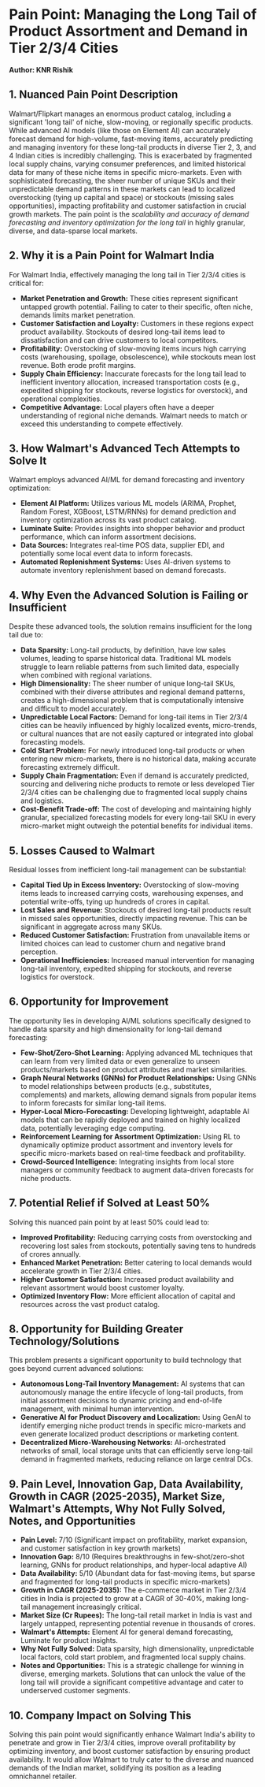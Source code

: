 # Pain Point: Managing the Long Tail of Product Assortment and Demand in Tier 2/3/4 Cities

**Author: KNR Rishik**

## 1. Nuanced Pain Point Description

Walmart/Flipkart manages an enormous product catalog, including a significant 'long tail' of niche, slow-moving, or regionally specific products. While advanced AI models (like those on Element AI) can accurately forecast demand for high-volume, fast-moving items, accurately predicting and managing inventory for these long-tail products in diverse Tier 2, 3, and 4 Indian cities is incredibly challenging. This is exacerbated by fragmented local supply chains, varying consumer preferences, and limited historical data for many of these niche items in specific micro-markets. Even with sophisticated forecasting, the sheer number of unique SKUs and their unpredictable demand patterns in these markets can lead to localized overstocking (tying up capital and space) or stockouts (missing sales opportunities), impacting profitability and customer satisfaction in crucial growth markets. The pain point is the *scalability and accuracy of demand forecasting and inventory optimization for the long tail* in highly granular, diverse, and data-sparse local markets.

## 2. Why it is a Pain Point for Walmart India

For Walmart India, effectively managing the long tail in Tier 2/3/4 cities is critical for:

*   **Market Penetration and Growth:** These cities represent significant untapped growth potential. Failing to cater to their specific, often niche, demands limits market penetration.
*   **Customer Satisfaction and Loyalty:** Customers in these regions expect product availability. Stockouts of desired long-tail items lead to dissatisfaction and can drive customers to local competitors.
*   **Profitability:** Overstocking of slow-moving items incurs high carrying costs (warehousing, spoilage, obsolescence), while stockouts mean lost revenue. Both erode profit margins.
*   **Supply Chain Efficiency:** Inaccurate forecasts for the long tail lead to inefficient inventory allocation, increased transportation costs (e.g., expedited shipping for stockouts, reverse logistics for overstock), and operational complexities.
*   **Competitive Advantage:** Local players often have a deeper understanding of regional niche demands. Walmart needs to match or exceed this understanding to compete effectively.

## 3. How Walmart's Advanced Tech Attempts to Solve It

Walmart employs advanced AI/ML for demand forecasting and inventory optimization:

*   **Element AI Platform:** Utilizes various ML models (ARIMA, Prophet, Random Forest, XGBoost, LSTM/RNNs) for demand prediction and inventory optimization across its vast product catalog.
*   **Luminate Suite:** Provides insights into shopper behavior and product performance, which can inform assortment decisions.
*   **Data Sources:** Integrates real-time POS data, supplier EDI, and potentially some local event data to inform forecasts.
*   **Automated Replenishment Systems:** Uses AI-driven systems to automate inventory replenishment based on demand forecasts.

## 4. Why Even the Advanced Solution is Failing or Insufficient

Despite these advanced tools, the solution remains insufficient for the long tail due to:

*   **Data Sparsity:** Long-tail products, by definition, have low sales volumes, leading to sparse historical data. Traditional ML models struggle to learn reliable patterns from such limited data, especially when combined with regional variations.
*   **High Dimensionality:** The sheer number of unique long-tail SKUs, combined with their diverse attributes and regional demand patterns, creates a high-dimensional problem that is computationally intensive and difficult to model accurately.
*   **Unpredictable Local Factors:** Demand for long-tail items in Tier 2/3/4 cities can be heavily influenced by highly localized events, micro-trends, or cultural nuances that are not easily captured or integrated into global forecasting models.
*   **Cold Start Problem:** For newly introduced long-tail products or when entering new micro-markets, there is no historical data, making accurate forecasting extremely difficult.
*   **Supply Chain Fragmentation:** Even if demand is accurately predicted, sourcing and delivering niche products to remote or less developed Tier 2/3/4 cities can be challenging due to fragmented local supply chains and logistics.
*   **Cost-Benefit Trade-off:** The cost of developing and maintaining highly granular, specialized forecasting models for every long-tail SKU in every micro-market might outweigh the potential benefits for individual items.

## 5. Losses Caused to Walmart

Residual losses from inefficient long-tail management can be substantial:

*   **Capital Tied Up in Excess Inventory:** Overstocking of slow-moving items leads to increased carrying costs, warehousing expenses, and potential write-offs, tying up hundreds of crores in capital.
*   **Lost Sales and Revenue:** Stockouts of desired long-tail products result in missed sales opportunities, directly impacting revenue. This can be significant in aggregate across many SKUs.
*   **Reduced Customer Satisfaction:** Frustration from unavailable items or limited choices can lead to customer churn and negative brand perception.
*   **Operational Inefficiencies:** Increased manual intervention for managing long-tail inventory, expedited shipping for stockouts, and reverse logistics for overstock.

## 6. Opportunity for Improvement

The opportunity lies in developing AI/ML solutions specifically designed to handle data sparsity and high dimensionality for long-tail demand forecasting:

*   **Few-Shot/Zero-Shot Learning:** Applying advanced ML techniques that can learn from very limited data or even generalize to unseen products/markets based on product attributes and market similarities.
*   **Graph Neural Networks (GNNs) for Product Relationships:** Using GNNs to model relationships between products (e.g., substitutes, complements) and markets, allowing demand signals from popular items to inform forecasts for similar long-tail items.
*   **Hyper-Local Micro-Forecasting:** Developing lightweight, adaptable AI models that can be rapidly deployed and trained on highly localized data, potentially leveraging edge computing.
*   **Reinforcement Learning for Assortment Optimization:** Using RL to dynamically optimize product assortment and inventory levels for specific micro-markets based on real-time feedback and profitability.
*   **Crowd-Sourced Intelligence:** Integrating insights from local store managers or community feedback to augment data-driven forecasts for niche products.

## 7. Potential Relief if Solved at Least 50%

Solving this nuanced pain point by at least 50% could lead to:

*   **Improved Profitability:** Reducing carrying costs from overstocking and recovering lost sales from stockouts, potentially saving tens to hundreds of crores annually.
*   **Enhanced Market Penetration:** Better catering to local demands would accelerate growth in Tier 2/3/4 cities.
*   **Higher Customer Satisfaction:** Increased product availability and relevant assortment would boost customer loyalty.
*   **Optimized Inventory Flow:** More efficient allocation of capital and resources across the vast product catalog.

## 8. Opportunity for Building Greater Technology/Solutions

This problem presents a significant opportunity to build technology that goes beyond current advanced solutions:

*   **Autonomous Long-Tail Inventory Management:** AI systems that can autonomously manage the entire lifecycle of long-tail products, from initial assortment decisions to dynamic pricing and end-of-life management, with minimal human intervention.
*   **Generative AI for Product Discovery and Localization:** Using GenAI to identify emerging niche product trends in specific micro-markets and even generate localized product descriptions or marketing content.
*   **Decentralized Micro-Warehousing Networks:** AI-orchestrated networks of small, local storage units that can efficiently serve long-tail demand in fragmented markets, reducing reliance on large central DCs.

## 9. Pain Level, Innovation Gap, Data Availability, Growth in CAGR (2025-2035), Market Size, Walmart's Attempts, Why Not Fully Solved, Notes, and Opportunities

*   **Pain Level:** 7/10 (Significant impact on profitability, market expansion, and customer satisfaction in key growth markets)
*   **Innovation Gap:** 8/10 (Requires breakthroughs in few-shot/zero-shot learning, GNNs for product relationships, and hyper-local adaptive AI)
*   **Data Availability:** 5/10 (Abundant data for fast-moving items, but sparse and fragmented for long-tail products in specific micro-markets)
*   **Growth in CAGR (2025-2035):** The e-commerce market in Tier 2/3/4 cities in India is projected to grow at a CAGR of 30-40%, making long-tail management increasingly critical.
*   **Market Size (Cr Rupees):** The long-tail retail market in India is vast and largely untapped, representing potential revenue in thousands of crores.
*   **Walmart's Attempts:** Element AI for general demand forecasting, Luminate for product insights.
*   **Why Not Fully Solved:** Data sparsity, high dimensionality, unpredictable local factors, cold start problem, and fragmented local supply chains.
*   **Notes and Opportunities:** This is a strategic challenge for winning in diverse, emerging markets. Solutions that can unlock the value of the long tail will provide a significant competitive advantage and cater to underserved customer segments.

## 10. Company Impact on Solving This

Solving this pain point would significantly enhance Walmart India's ability to penetrate and grow in Tier 2/3/4 cities, improve overall profitability by optimizing inventory, and boost customer satisfaction by ensuring product availability. It would allow Walmart to truly cater to the diverse and nuanced demands of the Indian market, solidifying its position as a leading omnichannel retailer.

